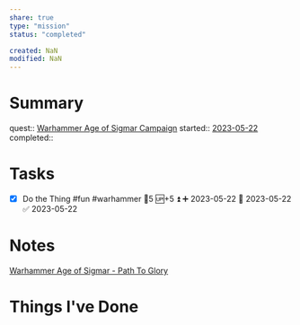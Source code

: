 ```yaml
---
share: true
type: "mission"
status: "completed"

created: NaN 
modified: NaN
---
```

 
# Summary
quest:: [Warhammer Age of Sigmar Campaign](./Warhammer%20Age%20of%20Sigmar%20Campaign.md)
started:: [2023-05-22](../../00%20-%20Life%20Management%20System/09%20-%20Daily%20Notes/2023-05-22.md)
completed::
# Tasks
- [x] Do the Thing #fun #warhammer 🥄5 🆙+5 ⏫ ➕ 2023-05-22 🛫 2023-05-22 ✅ 2023-05-22
# Notes
[Warhammer Age of Sigmar - Path To Glory](./Warhammer%20Age%20of%20Sigmar%20-%20Path%20To%20Glory.md)
# Things I've Done